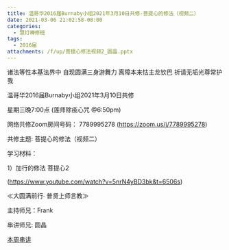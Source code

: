 ```yaml
---
title: 温哥华2016届Burnaby小组2021年3月10日共修-菩提心的修法（视频二）
date: 2021-03-06 21:02:58-08:00
categories:
  - 慧灯禅修班
tags:
  - 2016届
attachments: /f/up/菩提心修法视频2_圆晶.pptx
---
```

诸法等性本基法界中 自现圆满三身游舞力 离障本来怙主龙钦巴 祈请无垢光尊常护我

温哥华2016届Burnaby小组2021年3月10日共修 

星期三晚7:00点 (莲师除疫心咒 @6:50pm)

网络共修Zoom房间号码： 7789995278 (<https://zoom.us/j/7789995278>)

共修主题: 菩提心的修法（视频二）


学习材料：

1）加行的修法 菩提心2

(<https://www.youtube.com/watch?v=5nrN4yBD3bk&t=6506s>)


≪大圆满前行∙ 普贤上师言教≫ 　


主持师兄：Frank

串讲师兄: 圆晶

[本周串讲](/f/up/菩提心修法视频2_圆晶.pptx)